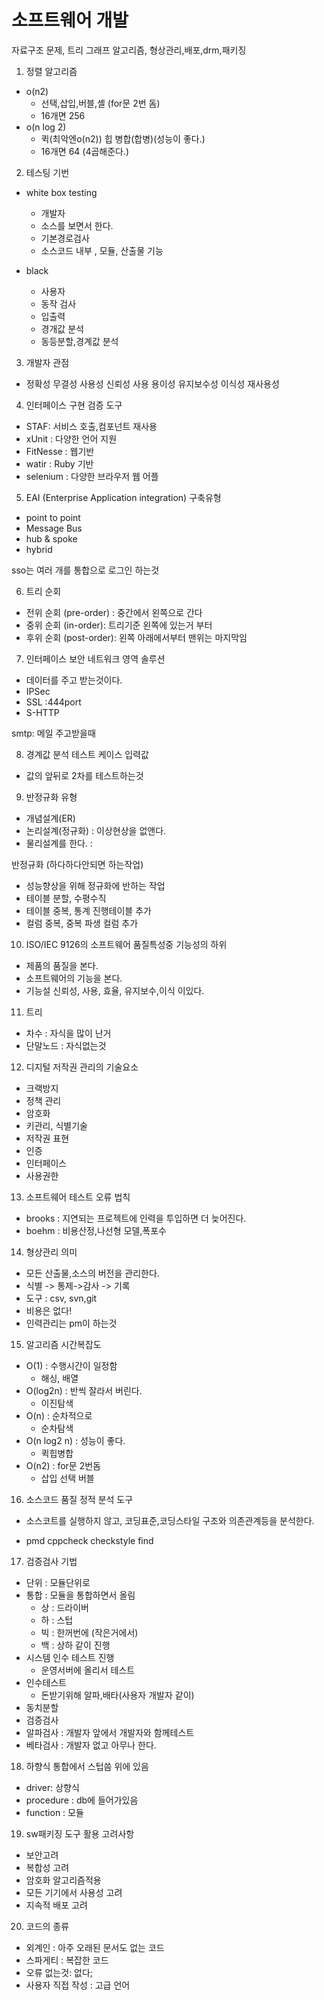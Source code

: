 # 소프트웨어 개발

자료구조 문제, 트리 그래프 알고리즘, 형상관리,배포,drm,패키징

1. 정렬 알고리즘

- o(n2)
  - 선택,삽입,버블,셸 (for문 2번 돔)
  - 16개면 256
- o(n log 2)
  - 퀵(최악엔o(n2)) 힙 병합(합병)(성능이 좋다.)
  - 16개면 64 (4곱해준다.)

2. 테스팅 기번

- white box testing

  - 개발자
  - 소스를 보면서 한다.
  - 기본경로검사
  - 소스코드 내부 , 모듈, 산출물 기능

- black
  - 사용자
  - 동작 검사
  - 입출력
  - 경개값 분석
  - 동등분할,경계값 분석

3. 개발자 관점

- 정확성 무결성 사용성 신뢰성 사용 용이성 유지보수성 이식성 재사용성

4. 인터페이스 구현 검증 도구

- STAF: 서비스 호출,컴포넌트 재사용
- xUnit : 다양한 언어 지원
- FitNesse : 웹기반
- watir : Ruby 기반
- selenium : 다양한 브라우저 웹 어플

5. EAI (Enterprise Application integration) 구축유형

- point to point
- Message Bus
- hub & spoke
- hybrid

sso는 여러 개를 통합으로 로그인 하는것

6. 트리 순회

- 전위 순회 (pre-order) : 중간에서 왼쪽으로 간다
- 중위 순회 (in-order): 트리기준 왼쪽에 있는거 부터
- 후위 순회 (post-order): 왼쪽 아래에서부터 맨위는 마지막임

7. 인터페이스 보안 네트워크 영역 솔루션

- 데이터를 주고 받는것이다.
- IPSec
- SSL :444port
- S-HTTP

smtp: 메일 주고받을때

8. 경계값 분석 테스트 케이스 입력값

- 값의 앞뒤로 2차를 테스트하는것

9. 반정규화 유형

- 개념설계(ER)
- 논리설계(정규화) : 이상현상을 없앤다.
- 물리설계를 한다. :

반정규화 (하다하다안되면 하는작업)

- 성능향상을 위해 정규화에 반하는 작업
- 테이블 분할, 수평수직
- 테이블 중복, 통계 진행테이블 추가
- 컬럼 중복, 중복 파생 컬럼 추가

10. ISO/IEC 9126의 소프트웨어 품질특성중 기능성의 하위

- 제품의 품질을 본다.
- 소프트웨어의 기능을 본다.
- 기능설 신뢰성, 사용, 효율, 유지보수,이식 이있다.

11. 트리

- 차수 : 자식을 많이 난거
- 단말노드 : 자식없는것

12. 디지털 저작권 관리의 기술요소

- 크랙방지
- 정책 관리
- 암호화
- 키관리, 식별기술
- 저작권 표현
- 인증
- 인터페이스
- 사용권한

13. 소프트웨어 테스트 오류 법칙

- brooks : 지연되는 프로젝트에 인력을 투입하면 더 늦어진다.
- boehm : 비용산정,나선형 모델,폭포수

14. 형상관리 의미

- 모든 산출물,소스의 버전을 관리한다.
- 식별 -> 통제->감사 -> 기록
- 도구 : csv, svn,git
- 비용은 없다!
- 인력관리는 pm이 하는것

15. 알고리즘 시간복잡도

- O(1) : 수행시간이 일정함
  - 해싱, 배열
- O(log2n) : 반씩 잘라서 버린다.
  - 이진탐색
- O(n) : 순차적으로
  - 순차탐색
- O(n log2 n) : 성능이 좋다.
  - 퀵힙병합
- O(n2) : for문 2번돔
  - 삽입 선택 버블

16. 소스코드 품질 정적 분석 도구

- 소스코트를 실행하지 않고, 코딩표준,코딩스타일 구조와 의존관계등을 분석한다.

- pmd cppcheck checkstyle find

17. 검증검사 기법

- 단위 : 모듈단위로
- 통합 : 모듈을 통합하면서 올림
  - 상 : 드라이버
  - 하 : 스텁
  - 빅 : 한꺼번에 (작은거에서)
  - 백 : 상하 같이 진행
- 시스템 인수 테스트 진행
  - 운영서버에 올리서 테스트
- 인수테스트
  - 돈받기위해 알파,배타(사용자 개발자 같이)
- 동치분할
- 검증검사
- 알파검사 : 개발자 앞에서 개발자와 함께테스트
- 베타검사 : 개발자 없고 아무나 한다.

18. 하향식 통합에서 스텁씀 위에 있음

- driver: 상향식
- procedure : db에 들어가있음
- function : 모듈

19. sw패키징 도구 활용 고려사항

- 보안고려
- 복합성 고려
- 암호화 알고리즘적용
- 모든 기기에서 사용성 고려
- 지속적 배포 고려

20. 코드의 종류

- 외계인 : 아주 오래된 문서도 없는 코드
- 스파게티 : 복잡한 코드
- 오류 없는것: 없다;
- 사용자 직접 작성 : 고급 언어
